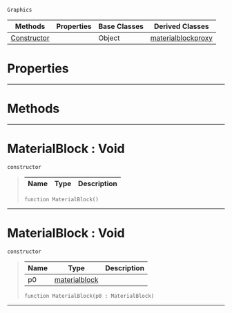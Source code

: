 `Graphics`

|Methods|Properties|Base Classes|Derived Classes|
|---|---|---|---|
|[ Constructor](https://github.com/ZilchEngine/ZilchDocs/blob/master/code_reference/class_reference/materialblock.md#materialblock-void)| |Object|[materialblockproxy](https://github.com/ZilchEngine/ZilchDocs/blob/master/code_reference/class_reference/materialblockproxy.md)|


 #  Properties


---  
 #  Methods


---  
 #  MaterialBlock : Void

 `constructor`

> 
> |Name|Type|Description|
> |---|---|---|
> ``` lang=cpp, name=Nada
> function MaterialBlock()
> ``` 


---  
 #  MaterialBlock : Void

 `constructor`

> 
> |Name|Type|Description|
> |---|---|---|
> |p0|[materialblock](https://github.com/ZilchEngine/ZilchDocs/blob/master/code_reference/class_reference/materialblock.md)| |
> ``` lang=cpp, name=Nada
> function MaterialBlock(p0 : MaterialBlock)
> ``` 


---  
 

 